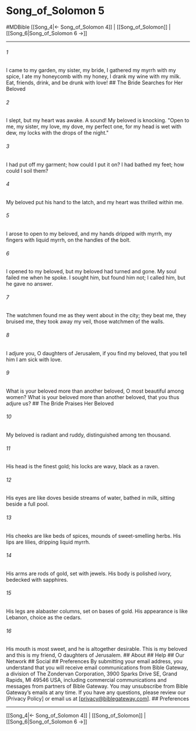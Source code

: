# Song_of_Solomon 5
#MDBible
[[Song_4|← Song_of_Solomon 4]] | [[Song_of_Solomon]] | [[Song_6|Song_of_Solomon 6 →]]

***






###### 1 


I came to my garden, my sister, my bride, I gathered my myrrh with my spice, I ate my honeycomb with my honey, I drank my wine with my milk. Eat, friends, drink, and be drunk with love! ## The Bride Searches for Her Beloved 





###### 2 


I slept, but my heart was awake. A sound! My beloved is knocking. "Open to me, my sister, my love, my dove, my perfect one, for my head is wet with dew, my locks with the drops of the night." 





###### 3 


I had put off my garment; how could I put it on? I had bathed my feet; how could I soil them? 





###### 4 


My beloved put his hand to the latch, and my heart was thrilled within me. 





###### 5 


I arose to open to my beloved, and my hands dripped with myrrh, my fingers with liquid myrrh, on the handles of the bolt. 





###### 6 


I opened to my beloved, but my beloved had turned and gone. My soul failed me when he spoke. I sought him, but found him not; I called him, but he gave no answer. 





###### 7 


The watchmen found me as they went about in the city; they beat me, they bruised me, they took away my veil, those watchmen of the walls. 





###### 8 


I adjure you, O daughters of Jerusalem, if you find my beloved, that you tell him I am sick with love. 





###### 9 


What is your beloved more than another beloved, O most beautiful among women? What is your beloved more than another beloved, that you thus adjure us? ## The Bride Praises Her Beloved 





###### 10 


My beloved is radiant and ruddy, distinguished among ten thousand. 





###### 11 


His head is the finest gold; his locks are wavy, black as a raven. 





###### 12 


His eyes are like doves beside streams of water, bathed in milk, sitting beside a full pool. 





###### 13 


His cheeks are like beds of spices, mounds of sweet-smelling herbs. His lips are lilies, dripping liquid myrrh. 





###### 14 


His arms are rods of gold, set with jewels. His body is polished ivory, bedecked with sapphires. 





###### 15 


His legs are alabaster columns, set on bases of gold. His appearance is like Lebanon, choice as the cedars. 





###### 16 


His mouth is most sweet, and he is altogether desirable. This is my beloved and this is my friend, O daughters of Jerusalem. ## About ## Help ## Our Network ## Social ## Preferences By submitting your email address, you understand that you will receive email communications from Bible Gateway, a division of The Zondervan Corporation, 3900 Sparks Drive SE, Grand Rapids, MI 49546 USA, including commercial communications and messages from partners of Bible Gateway. You may unsubscribe from Bible Gateway&rsquo;s emails at any time. If you have any questions, please review our [Privacy Policy] or email us at [privacy@biblegateway.com]. ## Preferences

***

[[Song_4|← Song_of_Solomon 4]] | [[Song_of_Solomon]] | [[Song_6|Song_of_Solomon 6 →]]
